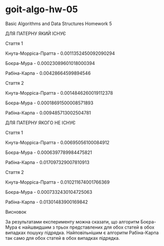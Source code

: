 # goit-algo-hw-05
Basic Algorithms and Data Structures Homework 5

ДЛЯ ПАТЕРНУ ЯКИЙ ІСНУЄ

Стаття 1 

Кнута-Морріса-Пратта - 0.0011352450092090294

Боєра-Мура - 0.00023089601018000394

Рабіна-Карпа - 0.00428664599894546


Стаття 2

Кнута-Морріса-Пратта - 0.0014846260019112378

Боєра-Мура - 0.00018691500008571893

Рабіна-Карпа - 0.009485713002504781


ДЛЯ ПАТЕРНУ ЯКОГО НЕ ІСНУЄ

Стаття 1 

Кнута-Морріса-Пратта - 0.00695056100084912

Боєра-Мура - 0.0006397789984475821

Рабіна-Карпа - 0.017097329007810913


Стаття 2

Кнута-Морріса-Пратта - 0.010211674001766369

Боєра-Мура - 0.0007332430104725063

Рабіна-Карпа - 0.01301483900169842

Висновок

За результатами експерименту можна сказати, що алгоритм Боєра-Мура є найшвидшим з трьох представлених для обох статей в обох випадках пошуку підрядка.
Найповільнішим є алгоритм Рабіна-Карпа так само для обох статей в обох випадках підрядка.
